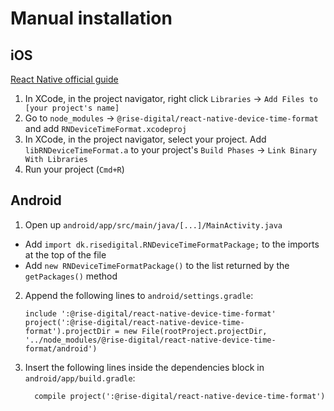 # Manual installation

## iOS

[React Native official guide](https://facebook.github.io/react-native/docs/linking-libraries-ios.html)

1. In XCode, in the project navigator, right click `Libraries` → `Add Files to [your project's name]`
2. Go to `node_modules` → `@rise-digital/react-native-device-time-format` and add `RNDeviceTimeFormat.xcodeproj`
3. In XCode, in the project navigator, select your project. Add `libRNDeviceTimeFormat.a` to your project's `Build Phases` → `Link Binary With Libraries`
4. Run your project (`Cmd+R`)

## Android

1. Open up `android/app/src/main/java/[...]/MainActivity.java`
  - Add `import dk.risedigital.RNDeviceTimeFormatPackage;` to the imports at the top of the file
  - Add `new RNDeviceTimeFormatPackage()` to the list returned by the `getPackages()` method
2. Append the following lines to `android/settings.gradle`:
  	```
  	include ':@rise-digital/react-native-device-time-format'
  	project(':@rise-digital/react-native-device-time-format').projectDir = new File(rootProject.projectDir, 	'../node_modules/@rise-digital/react-native-device-time-format/android')
  	```
3. Insert the following lines inside the dependencies block in `android/app/build.gradle`:
  	```
      compile project(':@rise-digital/react-native-device-time-format')
  	```